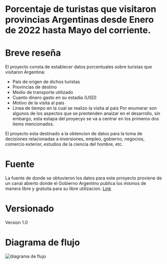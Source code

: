 # Porcentaje de turistas que visitaron provincias Argentinas desde Enero de 2022 hasta Mayo del corriente.

# Breve reseña
El proyecto consta de establecer datos porcentuales sobre turistas que visitaron Argentina: 
* Pais de origen de dichos turistas
* Provincias de destino
* Medio de transporte utilizado
* Cuanto dinero gasto en su estadia (USD)
* Motivo de la visita al pais
* Linea de tiempo en la cual se realizo la visita al pais
Por enumerar son algunos de los aspectos que se prentenden anaizar en el desarrollo, sin embargo, esta estapa del proyecyo se va a centrar en los primeros dos items mencionados.

El proyecto esta destinado a la obtencion de datos para la toma de decisiones relacionadas a inversiones, empleo, gobierno, negocios, comercio exterior, estudios de la ciencia del hombre, etc.

# Fuente
La fuente de donde se obtuvieron los datos para este prroyecto proviene de un canal abierto donde el Gobierno Argentino publica los mismos de manera libre y gratuita para su libre utilizacion. [Link](https://datos.gob.ar/)

# Versionado
Version 1.0

# Diagrama de flujo


![diagrama de flujo](/imagenes/.jpg)
